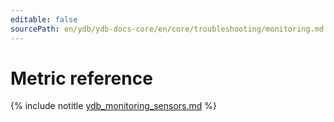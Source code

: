 ```yaml
---
editable: false
sourcePath: en/ydb/ydb-docs-core/en/core/troubleshooting/monitoring.md
---
```


# Metric reference

{% include notitle [ydb_monitoring_sensors.md](_includes/monitoring_sensors.md) %}
